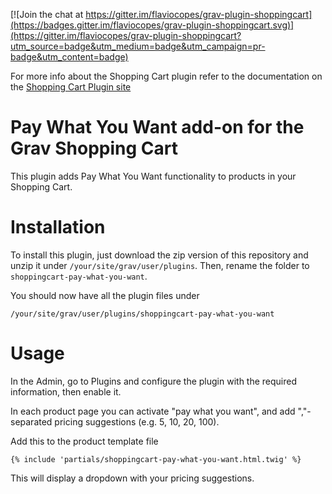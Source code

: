 [![Join the chat at https://gitter.im/flaviocopes/grav-plugin-shoppingcart](https://badges.gitter.im/flaviocopes/grav-plugin-shoppingcart.svg)](https://gitter.im/flaviocopes/grav-plugin-shoppingcart?utm_source=badge&utm_medium=badge&utm_campaign=pr-badge&utm_content=badge)

For more info about the Shopping Cart plugin refer to the documentation on the [Shopping Cart Plugin site](https://gravshoppingcart.com/docs)

# Pay What You Want add-on for the Grav Shopping Cart

This plugin adds Pay What You Want functionality to products in your Shopping Cart.

# Installation

To install this plugin, just download the zip version of this repository and unzip it under `/your/site/grav/user/plugins`. Then, rename the folder to `shoppingcart-pay-what-you-want`.

You should now have all the plugin files under

    /your/site/grav/user/plugins/shoppingcart-pay-what-you-want

# Usage

In the Admin, go to Plugins and configure the plugin with the required information, then enable it.

In each product page you can activate "pay what you want", and add ","-separated pricing suggestions (e.g. 5, 10, 20, 100).

Add this to the product template file

    {% include 'partials/shoppingcart-pay-what-you-want.html.twig' %}

This will display a dropdown with your pricing suggestions.